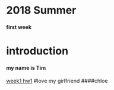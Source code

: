 # 2018 Summer
#### first week
# introduction
#### my name is Tim
[week1 hw1](https://a9486l.github.io/2018-Summer/week1/hw1.html)
#love my girlfriend
####chloe
